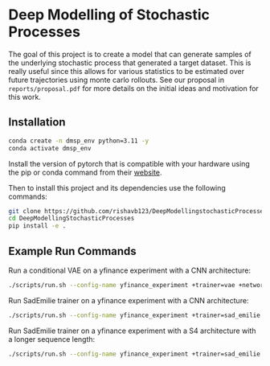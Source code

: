 # Deep Modelling of Stochastic Processes

The goal of this project is to create a model that can generate samples of the underlying stochastic process that generated a target dataset. This is really useful since this allows for various statistics to be estimated over future trajectories using monte carlo rollouts. See our proposal in `reports/proposal.pdf` for more details on the initial ideas and motivation for this work.

## Installation

```bash
conda create -n dmsp_env python=3.11 -y
conda activate dmsp_env
```

Install the version of pytorch that is compatible with your hardware using the pip or conda command from their [website](https://pytorch.org/get-started/locally/).

Then to install this project and its dependencies use the following commands:

```bash
git clone https://github.com/rishavb123/DeepModellingstochasticProcesses.git
cd DeepModellingStochasticProcesses
pip install -e .
```

## Example Run Commands

Run a conditional VAE on a yfinance experiment with a CNN architecture:

```bash
./scripts/run.sh --config-name yfinance_experiment +trainer=vae +networks/vae/encoder@trainer.vae.encoder=medium_cnn +networks/vae/decoder@trainer.vae.decoder=medium_cnn n_epochs=1000 n_epochs_per_save=30 trainer.lookback=50
```

Run SadEmilie trainer on a yfinance experiment with a CNN architecture:

```bash
./scripts/run.sh --config-name yfinance_experiment +trainer=sad_emilie +networks/sad_emilie@trainer.prediction_model=medium_cnn n_epochs=1000 n_epochs_per_save=30 trainer.lookback=50
```

Run SadEmilie trainer on a yfinance experiment with a S4 architecture with a longer sequence length:

```bash
./scripts/run.sh --config-name yfinance_experiment +trainer=sad_emilie +networks/sad_emilie@trainer.prediction_model=medium_s4 n_epochs=1000 n_epochs_per_save=30 trainer.lookback=300
```
